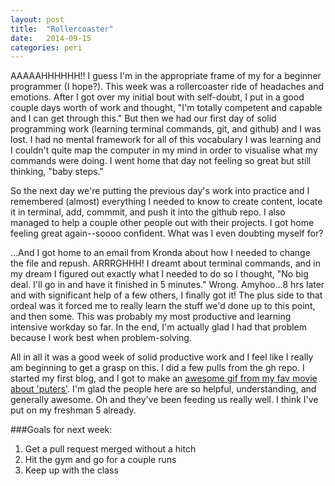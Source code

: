 ```yaml
---
layout: post
title:  "Rollercoaster"
date:   2014-09-15
categories: peri
---
```

AAAAAHHHHHH!! I guess I'm in the appropriate frame of my for a beginner programmer (I hope?). This week was a rollercoaster ride of headaches and emotions.  After I got over my initial bout with self-doubt, I put in a good couple days worth of work and thought, "I'm totally competent and capable and I can get through this." But then we had our first day of solid programming work (learning terminal commands, git, and github) and I was lost. I had no mental framework for all of this vocabulary I was learning and I couldn't quite map the computer in my mind in order to visualise what my commands were doing. I went home that day not feeling so great but still thinking, "baby steps."

So the next day we're putting the previous day's work into practice and I remembered (almost) everything I needed to know to create content, locate it in terminal, add, commmit, and push it into the github repo. I also managed to help a couple other people out with their projects. I got home feeling great again--soooo confident. What was I even doubting myself for? 

...And I got home to an email from Kronda about how I needed to change the file and repush. ARRRGHHH! I dreamt about terminal commands, and in my dream I figured out exactly what I needed to do so I thought, "No big deal. I'll go in and have it finished in 5 minutes." Wrong. Amyhoo...8 hrs later and with significant help of a few others, I finally got it! The plus side to that ordeal was it forced me to really learn the stuff we'd done up to this point, and then some. This was probably my most productive and learning intensive workday so far. In the end, I'm actually glad I had that problem because I work best when problem-solving.

All in all it was a good week of solid productive work and I feel like I really am beginning to get a grasp on this. I did a few pulls from the gh repo. I started my first blog, and I got to make an [awesome gif from my fav movie about 'puters'](https://yt.makes.org/popcorn/29xl). I'm glad the people here are so helpful, understanding, and generally awesome. Oh and they've been feeding us really well. I think I've put on my freshman 5 already.

###Goals for next week:
1. Get a pull request merged without a hitch
2. Hit the gym and go for a couple runs 
3. Keep up with the class